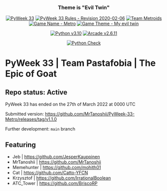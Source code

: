 <div align="center">

  <h3>Theme is "Evil Twin"</h3>

[![PyWeek 33](https://img.shields.io/badge/PyWeek-33-blue)](https://pyweek.org/33/)
[![PyWeek 33 Rules - Revision 2020-02-06](https://img.shields.io/badge/Rules-2020--02--06-blue)](https://pyweek.readthedocs.io/en/latest/rules.html)
[![Team Metroids](https://img.shields.io/badge/Team-Metroids-brightgreen)](https://pyweek.org/e/meme_py123/)
[![Game Name - Metro](https://img.shields.io/badge/Game-Metro-brightgreen)](https://pyweek.org/e/meme_py123/)
[![Game Theme - My evil twin](https://img.shields.io/badge/Game%20Theme-My%20evil%20twin-blue)](https://pyweek.org/p/37/)

</div>
<div align="center">

[![Python v3.10](https://img.shields.io/badge/Python-v3.10-blue)](https://docs.python.org/3.10/)
[![Arcade v2.6.11](https://img.shields.io/badge/Arcade-v2.6.11-blue)](https://api.arcade.academy/en/2.6.11/)

</div>
<div align="center">

[![Python Check](https://github.com/MrTanoshii/PyWeek-33-Metro/actions/workflows/python_check.yml/badge.svg)](https://github.com/MrTanoshii/PyWeek-33-Metro/actions/workflows/python_check.yml)

</div>

# PyWeek 33 | Team Pastafobia | The Epic of Goat

## Repo status: Active

PyWeek 33 has ended on the 27th of March 2022 at 0000 UTC

Submitted version:
https://github.com/MrTanoshii/PyWeek-33-Metro/releases/tag/v1.1.0

Further development:
`main` branch

## Featuring

- Jeb | https://github.com/JesperKauppinen
- MrTanoshii | https://github.com/MrTanoshii
- Memehunter | https://github.com/mohith01
- Cat | https://github.com/Catto-YFCN
- Krzysztof | https://github.com/IrrationalBoolean
- ATC_Tower | https://github.com/BriscoRP
